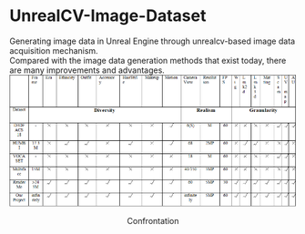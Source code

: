 # UnrealCV-Image-Dataset
Generating image data in Unreal Engine through unrealcv-based image data acquisition mechanism.  
Compared with the image data generation methods that exist today, there are many improvements and advantages.  
![Image text](https://github.com/RunningNan/UnrealCV-Image-Dataset/blob/main/Pic/Table.png)
<p align="center">Confrontation</p>
